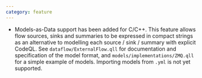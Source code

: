 ```yaml
---
category: feature
---
```

* Models-as-Data support has been added for C/C++. This feature allows flow sources, sinks and summaries to be expressed in compact strings as an alternative to modelling each source / sink / summary with explicit CodeQL. See `dataflow/ExternalFlow.qll` for documentation and specification of the model format, and `models/implementations/ZMQ.qll` for a simple example of models. Importing models from `.yml` is not yet supported.
